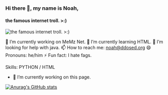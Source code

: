 ### Hi there 👋, my name is Noah,
#### the famous internet troll. >:)
![the famous internet troll. >:)](https://cdn.discordapp.com/attachments/832781874492473375/837711339388141618/gwall1.png)

🔭 I’m currently working on MeMz Net.
🌱 I’m currently learning HTML.
🤔 I’m looking for help with java.
📫 How to reach me: noah@ddosed.org
😄 Pronouns: he/him
⚡ Fun fact: I hate fags.

Skills: PYTHON / HTML

- 🔭 I’m currently working on this page. 


[![Anurag's GitHub stats](https://github-readme-stats.vercel.app/api?username=gooniez)](https://github.com/gooniez/github-readme-stats)
